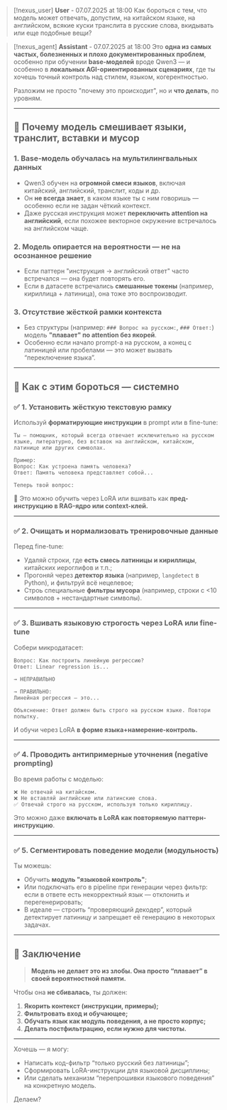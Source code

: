 >[!nexus_user] **User** - 07.07.2025 at 18:00
> Как бороться с тем, что модель может отвечать, допустим, на китайском языке, на английском, всякие куски транслита в русские слова, вкидывать или еще подобные вещи?
<!-- UID: bbb21e20-ff27-4c38-b5b0-e8a36e2f2fa3 -->




>[!nexus_agent] **Assistant** - 07.07.2025 at 18:00
> Это **одна из самых частых, болезненных и плохо документированных проблем**, особенно при обучении **base-моделей** вроде Qwen3 — и особенно в **локальных AGI-ориентированных сценариях**, где ты хочешь точный контроль над стилем, языком, когерентностью.
> 
> Разложим не просто "почему это происходит", но и **что делать**, по уровням.
> 
> ---
> 
> ## 🧠 Почему модель смешивает языки, транслит, вставки и мусор
> 
> ### 1. **Base-модель обучалась на мультилингвальных данных**
> - Qwen3 обучен на **огромной смеси языков**, включая китайский, английский, транслит, коды и др.
> - Он **не всегда знает**, в каком языке ты с ним говоришь — особенно если не задан чёткий контекст.
> - Даже русская инструкция может **переключить attention на английский**, если похожее векторное окружение встречалось на английском чаще.
> 
> ### 2. **Модель опирается на вероятности — не на осознанное решение**
> - Если паттерн "инструкция → английский ответ" часто встречался — она будет повторять его.
> - Если в датасете встречались **смешанные токены** (например, кириллица + латиница), она тоже это воспроизводит.
> 
> ### 3. **Отсутствие жёсткой рамки контекста**
> - Без структуры (например: `### Вопрос на русском:`, `### Ответ:`) модель **"плавает" по attention без якорей**.
> - Особенно если начало prompt-а на русском, а конец с латиницей или пробелами — это может вызвать “переключение языка”.
> 
> ---
> 
> ## 🧱 Как с этим бороться — системно
> 
> ### ✅ 1. **Установить жёсткую текстовую рамку**
> 
> Используй **форматирующие инструкции** в prompt или в fine-tune:
> ```text
> Ты — помощник, который всегда отвечает исключительно на русском языке, литературно, без вставок на английском, китайском, латинице или других символах.
> 
> Пример:
> Вопрос: Как устроена память человека?
> Ответ: Память человека представляет собой...
> 
> Теперь твой вопрос:
> ```
> 
> 🔄 Это можно обучить через LoRA или вшивать как **пред-инструкцию в RAG-ядро или context-клей.**
> 
> ---
> 
> ### ✅ 2. **Очищать и нормализовать тренировочные данные**
> 
> Перед fine-tune:
> - Удаляй строки, где **есть смесь латиницы и кириллицы**, китайских иероглифов и т.п.;
> - Прогоняй через **детектор языка** (например, `langdetect` в Python), и фильтруй всё нецелевое;
> - Строь специальные **фильтры мусора** (например, строки с <10 символов + нестандартные символы).
> 
> ---
> 
> ### ✅ 3. **Вшивать языковую строгость через LoRA или fine-tune**
> 
> Собери микродатасет:
> ```text
> Вопрос: Как построить линейную регрессию?
> Ответ: Linear regression is...
> 
> → НЕПРАВИЛЬНО
> 
> → ПРАВИЛЬНО:
> Линейная регрессия — это...
> 
> Объяснение: Ответ должен быть строго на русском языке. Повтори попытку.
> ```
> 
> И обучи через LoRA **в форме языка+намерение-контроль.**
> 
> ---
> 
> ### ✅ 4. **Проводить антипримерные уточнения (negative prompting)**
> 
> Во время работы с моделью:
> ```text
> ❌ Не отвечай на китайском.
> ❌ Не вставляй английские или латинские слова.
> ✅ Отвечай строго на русском, используя только кириллицу.
> ```
> 
> Это можно даже **включать в LoRA как повторяемую паттерн-инструкцию**.
> 
> ---
> 
> ### ✅ 5. **Сегментировать поведение модели (модульность)**
> 
> Ты можешь:
> - Обучить **модуль "языковой контроль"**;
> - Или подключать его в pipeline при генерации через фильтр: если в ответе есть некорректный язык — отклонить и перегенерировать;
> - В идеале — строить “проверяющий декодер”, который детектирует латиницу и запрещает её генерацию в некоторых задачах.
> 
> ---
> 
> ## 🧩 Заключение
> 
> > **Модель не делает это из злобы. Она просто “плавает” в своей вероятностной памяти.**
> 
> Чтобы она **не сбивалась**, ты должен:
> 
> 1. **Якорить контекст (инструкции, примеры);**
> 2. **Фильтровать вход и обучающее;**
> 3. **Обучать язык как модуль поведения, а не просто корпус;**
> 4. **Делать постфильтрацию, если нужно для чистоты.**
> 
> ---
> 
> Хочешь — я могу:
> 
> - Написать код-фильтр “только русский без латиницы”;
> - Сформировать LoRA-инструкции для языковой дисциплины;
> - Или сделать механизм “перепрошивки языкового поведения” на конкретную модель.
> 
> Делаем?
<!-- UID: e852cf58-4787-4b42-8129-0d14a8c9263c -->